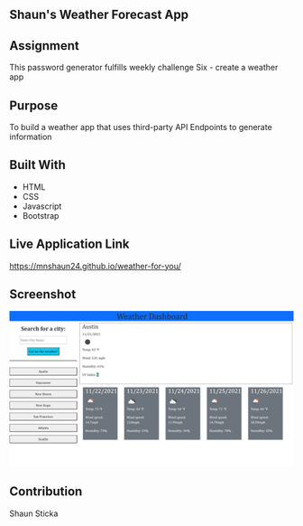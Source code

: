 ## Shaun's Weather Forecast App

## Assignment
This password generator fulfills weekly challenge Six - create a weather app

## Purpose
To build a weather app that uses third-party API Endpoints to generate information

## Built With
* HTML
* CSS
* Javascript
* Bootstrap

## Live Application Link
https://mnshaun24.github.io/weather-for-you/


## Screenshot
![](./assets/Images/weather.png)

## Contribution
Shaun Sticka


